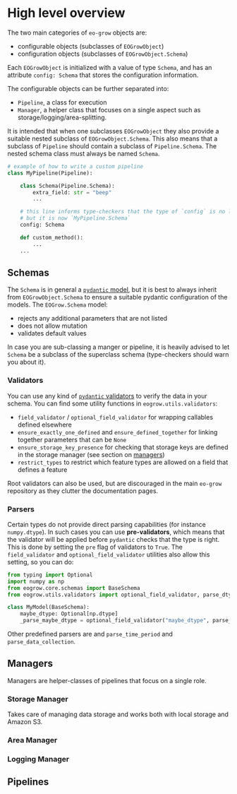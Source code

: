 # High level overview

The two main categories of `eo-grow` objects are:
- configurable objects (subclasses of `EOGrowObject`)
- configuration objects (subclasses of `EOGrowObject.Schema`)

Each `EOGrowObject` is initialized with a value of type `Schema`, and has an attribute `config: Schema` that stores the configuration information.

The configurable objects can be further separated into:
- `Pipeline`, a class for execution
- `Manager`, a helper class that focuses on a single aspect such as storage/logging/area-splitting.


It is intended that when one subclasses `EOGrowObject` they also provide a suitable nested subclass of `EOGrowObject.Schema`. This also means that a subclass of `Pipeline` should contain a subclass of `Pipeline.Schema`. The nested schema class must always be named `Schema`.

```python
# example of how to write a custom pipeline
class MyPipeline(Pipeline):

    class Schema(Pipeline.Schema):
        extra_field: str = "beep"
        ...

    # this line informs type-checkers that the type of `config` is no longer `Pipeline.Schema`
    # but it is now `MyPipeline.Schema`
    config: Schema

    def custom_method():
        ...
    ...
```
## Schemas

The `Schema` is in general a [`pydantic` model](https://docs.pydantic.dev/usage/models/), but it is best to always inherit from `EOGrowObject.Schema` to ensure a suitable pydantic configuration of the models. The `EOGrow.Schema` model:
- rejects any additional parameters that are not listed
- does not allow mutation
- validates default values

In case you are sub-classing a manger or pipeline, it is heavily advised to let `Schema` be a subclass of the superclass schema (type-checkers should warn you about it).

### Validators

You can use any kind of [`pydantic` validators](https://docs.pydantic.dev/usage/validators/) to verify the data in your schema. You can find some utility functions in `eogrow.utils.validators`:
- `field_validator` / `optional_field_validator` for wrapping callables defined elsewhere
- `ensure_exactly_one_defined` and `ensure_defined_together` for linking together parameters that can be `None`
- `ensure_storage_key_presence` for checking that storage keys are defined in the storage manager (see section on [managers](#managers))
- `restrict_types` to restrict which feature types are allowed on a field that defines a feature

Root validators can also be used, but are discouraged in the main `eo-grow` repository as they clutter the documentation pages.

### Parsers

Certain types do not provide direct parsing capabilities (for instance `numpy.dtype`). In such cases you can use **pre-validators**, which means that the validator will be applied before `pydantic` checks that the type is right. This is done by setting the `pre` flag of validators to `True`. The `field_validator` and `optional_field_validator` utilities also allow this setting, so you can do:

```python
from typing import Optional
import numpy as np
from eogrow.core.schemas import BaseSchema
from eogrow.utils.validators import optional_field_validator, parse_dtype

class MyModel(BaseSchema):
    maybe_dtype: Optional[np.dtype]
    _parse_maybe_dtype = optional_field_validator("maybe_dtype", parse_dtype, pre=True)
```

Other predefined parsers are and `parse_time_period` and `parse_data_collection`.

## Managers

Managers are helper-classes of pipelines that focus on a single role.

### Storage Manager

Takes care of managing data storage and works both with local storage and Amazon S3.



### Area Manager

### Logging Manager

## Pipelines
